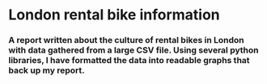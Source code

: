 # London rental bike information

### A report written about the culture of rental bikes in London with data gathered from a large CSV file. Using several python libraries, I have formatted the data into readable graphs that back up my report.